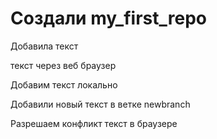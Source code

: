 # Создали my_first_repo


Добавила текст 

текст через веб браузер

Добавим текст локально

Добавили новый текст в ветке newbranch

Разрешаем конфликт текст в браузере
